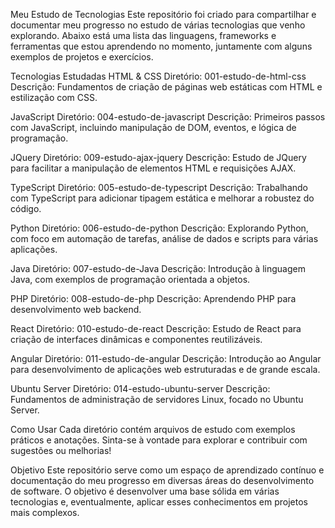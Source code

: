 Meu Estudo de Tecnologias
Este repositório foi criado para compartilhar e documentar meu progresso no estudo de várias tecnologias que venho explorando. Abaixo está uma lista das linguagens, frameworks e ferramentas que estou aprendendo no momento, juntamente com alguns exemplos de projetos e exercícios.

Tecnologias Estudadas
HTML & CSS
Diretório: 001-estudo-de-html-css
Descrição: Fundamentos de criação de páginas web estáticas com HTML e estilização com CSS.

JavaScript
Diretório: 004-estudo-de-javascript
Descrição: Primeiros passos com JavaScript, incluindo manipulação de DOM, eventos, e lógica de programação.

JQuery
Diretório: 009-estudo-ajax-jquery
Descrição: Estudo de JQuery para facilitar a manipulação de elementos HTML e requisições AJAX.

TypeScript
Diretório: 005-estudo-de-typescript
Descrição: Trabalhando com TypeScript para adicionar tipagem estática e melhorar a robustez do código.

Python
Diretório: 006-estudo-de-python
Descrição: Explorando Python, com foco em automação de tarefas, análise de dados e scripts para várias aplicações.

Java
Diretório: 007-estudo-de-Java
Descrição: Introdução à linguagem Java, com exemplos de programação orientada a objetos.

PHP
Diretório: 008-estudo-de-php
Descrição: Aprendendo PHP para desenvolvimento web backend.

React
Diretório: 010-estudo-de-react
Descrição: Estudo de React para criação de interfaces dinâmicas e componentes reutilizáveis.

Angular
Diretório: 011-estudo-de-angular
Descrição: Introdução ao Angular para desenvolvimento de aplicações web estruturadas e de grande escala.

Ubuntu Server
Diretório: 014-estudo-ubuntu-server
Descrição: Fundamentos de administração de servidores Linux, focado no Ubuntu Server.

Como Usar
Cada diretório contém arquivos de estudo com exemplos práticos e anotações. Sinta-se à vontade para explorar e contribuir com sugestões ou melhorias!

Objetivo
Este repositório serve como um espaço de aprendizado contínuo e documentação do meu progresso em diversas áreas do desenvolvimento de software. O objetivo é desenvolver uma base sólida em várias tecnologias e, eventualmente, aplicar esses conhecimentos em projetos mais complexos.
